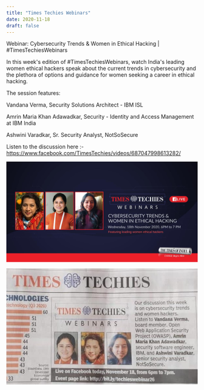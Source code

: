 ```yaml
---
title: "Times Techies Webinars"
date: 2020-11-18
draft: false
---
```


Webinar: Cybersecurity Trends & Women in Ethical Hacking | #TimesTechiesWebinars

In this week's edition of #TimesTechiesWebinars, watch India's leading women ethical hackers speak about the current trends in cybersecurity and the plethora of options and guidance for women seeking a career in ethical hacking.

The session features:

Vandana Verma, Security Solutions Architect - IBM ISL

Amrin Maria Khan Adawadkar, Security - Identity and Access Management at IBM India

Ashwini Varadkar, Sr. Security Analyst, NotSoSecure

Listen to the discussion here :- https://www.facebook.com/TimesTechies/videos/687047998613282/


![TimesTechies](/images/timestechies.jpg)

![TimesTechies](/images/timestechies_2.jpg)